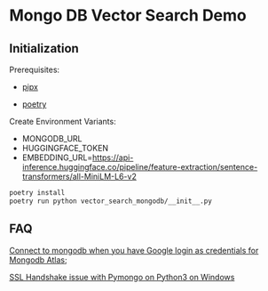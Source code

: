 # Mongo DB Vector Search Demo

## Initialization

Prerequisites:

- [pipx](https://pipx.pypa.io/stable/)

- [poetry](https://python-poetry.org/)

Create Environment Variants:

- MONGODB_URL
- HUGGINGFACE_TOKEN
- EMBEDDING_URL=https://api-inference.huggingface.co/pipeline/feature-extraction/sentence-transformers/all-MiniLM-L6-v2

```bash
poetry install
poetry run python vector_search_mongodb/__init__.py
```

## FAQ

[Connect to mongodb when you have Google login as credentials for Mongodb Atlas](https://stackoverflow.com/a/77422391/18972098);

[SSL Handshake issue with Pymongo on Python3 on Windows](https://stackoverflow.com/a/77084663/18972098)

